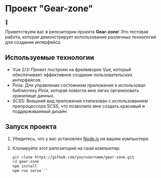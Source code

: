 # Проект "Gear-zone"

:rocket:

Приветствуем вас в репозитории проекта **Gear-zone**! Это тестовая работа, которая демонстрирует использование различных технологий для создания интерфейса.

## Используемые технологии

- Vue 2/3: Проект построен на фреймворке Vue, который обеспечивает эффективное создание пользовательских интерфейсов.
- Pinia: Для управления состоянием приложения я использовал библиотеку Pinia, которая помогла мне легко организовать хранилище данных.
- SCSS: Внешний вид приложения стилизован с использованием препроцессора SCSS, что позволило мне создать красивый и поддерживаемый дизайн.

## Запуск проекта

1. Убедитесь, что у вас установлен [Node.js](https://nodejs.org/) на вашем компьютере.
2. Клонируйте этот репозиторий на свой компьютер:

   ```bash
   git clone https://github.com/yourusername/gear-zone.git
   cd gear-zone
   npm install
   npm run serve```


